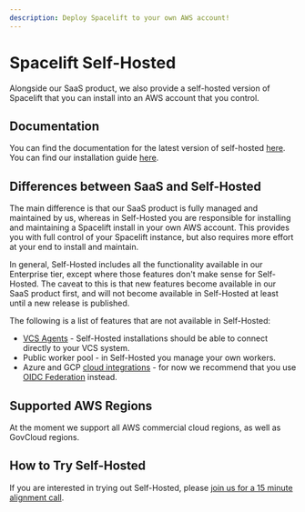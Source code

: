```yaml
---
description: Deploy Spacelift to your own AWS account!
---
```


# Spacelift Self-Hosted

Alongside our SaaS product, we also provide a self-hosted version of Spacelift that you can install into an AWS account that you control.

## Documentation

You can find the documentation for the latest version of self-hosted [here](./self-hosted/latest/). You can find our installation guide [here](./self-hosted/latest/installing-spacelift/install-methods.html).

## Differences between SaaS and Self-Hosted

The main difference is that our SaaS product is fully managed and maintained by us, whereas in Self-Hosted you are responsible for installing and maintaining a Spacelift install in your own AWS account. This provides you with full control of your Spacelift instance, but also requires more effort at your end to install and maintain.

In general, Self-Hosted includes all the functionality available in our Enterprise tier, except where those features don't make sense for Self-Hosted. The caveat to this is that new features become available in our SaaS product first, and will not become available in Self-Hosted at least until a new release is published.

The following is a list of features that are not available in Self-Hosted:

- [VCS Agents](./concepts/vcs-agent-pools.md) - Self-Hosted installations should be able to connect directly to your VCS system.
- Public worker pool - in Self-Hosted you manage your own workers.
- Azure and GCP [cloud integrations](./integrations/cloud-providers/README.md) - for now we recommend that you use [OIDC Federation](./integrations/cloud-providers/oidc/README.md) instead.

## Supported AWS Regions

At the moment we support all AWS commercial cloud regions, as well as GovCloud regions.

## How to Try Self-Hosted

If you are interested in trying out Self-Hosted, please [join us for a 15 minute alignment call](https://spacelift.io/schedule-demo).
